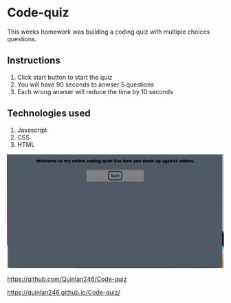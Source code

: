 # Code-quiz

This weeks homework was building a coding quiz with multiple choices questions.

## Instructions 
1. Click start button to start the quiz
2. You will have 90 seconds to anwser 5 questions 
3. Each wrong anwser will reduce the time by 10 seconds 

## Technologies used
1. Javascript
2. CSS
3. HTML

![Screenshot](./assests/images/webpage.png)

https://github.com/Quinlan246/Code-quiz

https://quinlan246.github.io/Code-quiz/
